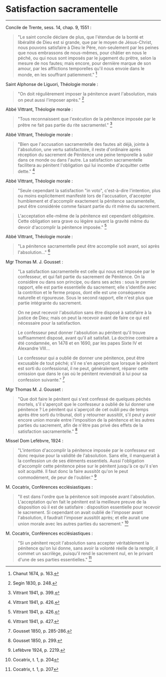 # Satisfaction sacramentelle

***

Concile de Trente, sess. 14, chap. 9, 1551 :

> "Le saint concile déclare de plus, que l'étendue de la bonté et libéralité de Dieu est si grande, que par le moyen de Jésus-Christ, nous pouvons satisfaire à Dieu le Père, non-seulement par les peines que nous embrassons de nous-mêmes, pour châtier en nous le péché, ou qui nous sont imposés par le jugement du prêtre, selon la mesure de nos fautes; mais encore, pour dernière marque de son amour, par les afflictions temporelles qu'il nous envoie dans le monde, en les souffrant patiemment." [^1]

[^1]: Chanut 1674, p. 163.

Saint Alphonse de Liguori, Théologie morale :

> "On doit régulièrement imposer la pénitence avant l'absolution, mais on peut aussi l'imposer après." [^2]

[^2]: Segin 1830, p. 248.

Abbé Vittrant, Théologie morale :

> "Tous reconnaissent que l'exécution de la pénitence imposée par le prêtre ne fait pas partie du rite sacramentel." [^3]

[^3]: Vittrant 1941, p. 399.

Abbé Vittrant, Théologie morale :

> "Bien que l'accusation sacramentelle des fautes ait déjà, jointe à l'absolution, une vertu satisfactoire, il reste d'ordinaire après réception du sacrement de Pénitence une peine temporelle à subir dans ce monde ou dans l'autre. La satisfaction sacramentelle facilitera au pénitent l'obligation qui lui incombe d'acquitter cette dette." [^4]

[^4]: Vittrant 1941, p. 426.

Abbé Vittrant, Théologie morale :

> "Seule cependant la satisfaction "in voto", c'est-à-dire l'intention, plus ou moins explicitement manifesté lors de l'accusation, d'accepter humblement et d'accomplir exactement la pénitence sacramentelle, peut être considérée comme faisant partie du rit même du sacrement.

> L'acceptation elle-même de la pénitence est cependant obligatoire. Cette obligation sera grave ou légère suivant la gravité même du devoir d'accomplir la pénitence imposée." [^5]

[^5]: Vittrant 1941, p. 426.

Abbé Vittrant, Théologie morale :

> "La pénitence sacramentelle peut être accomplie soit avant, soi après l'absolution..." [^6]

[^6]: Vittrant 1941, p. 427.

Mgr Thomas M. J. Gousset :

> "La satisfaction sacramentelle est celle qui nous est imposée par le confesseur, et qui fait partie du sacrement de Pénitence. On la considère ou dans son principe, ou dans ses actes : sous le premier rapport, elle est partie essentielle du sacrement; elle s'identifie avec la contrition et le ferme propos, dont elle est une conséquence naturelle et rigoureuse. Sous le second rapport, elle n'est plus que partie intégrante du sacrement.

> On ne peut recevoir l'absolution sans être disposé à satisfaire à la justice de Dieu; mais on peut la recevoir avant de faire ce qui est nécessaire pour la satisfaction.

> Le confesseur peut donner l'absolution au pénitent qu'il trouve suffisamment disposé, avant qu'il ait satisfait. La doctrine contraire a été condamnée, en 1478 et en 1690, par les papes Sixte IV et Alexandre VIII...

> Le confesseur qui a oublié de donner une pénitence, peut être excusable de tout péché; s'il ne s'en aperçoit que lorsque le pénitent est sorti du confessional, il ne peut, généralement, réparer cette omission que dans le cas où le pénitent reviendrait à lui pour sa confession suivante." [^7]

[^7]: Gousset 1850, p. 285-286.

Mgr Thomas M. J. Gousset :

> "Que doit faire le pénitent qui s'est confessé de quelques péchés mortels, s'il s'aperçoit que le confesseur a oublié de lui donner une pénitence ? Le pénitent qui s'aperçoit de cet oubli peu de temps après être sorti du tribunal, doit y retourner aussitôt, s'il peut y avoir encore union morale entre l'imposition de la pénitence et les autres parties du sacrement, afin de n'être pas privé des effets de la satisfaction sacramentelle." [^8]

[^8]: Gousset 1850, p. 299.

Missel Dom Lefèbvre, 1924 :

> "L'intention d'accomplir la pénitence imposée par le confesseur est donc requise pour la validité de l'absolution. Sans elle, il manquerait à la confession un de ses éléments essentiels. Aussi l'obligation  d'accomplir cette pénitence pèse sur le pénitent jusqu'à ce qu'il s'en soit acquitté. Il faut donc la faire aussitôt qu'on le peut commodément, de peur de l'oublier." [^9]

[^9]: Lefèbvre 1924, p. 2219.

M. Cocatrix, Conférences ecclésiastiques :

> "Il est dans l'ordre que la pénitence soit imposée avant l'absolution. L'acceptation qu'en fait le pénitent est la meilleure preuve de la disposition où il est de satisfaire : disposition essentielle pour recevoir le sacrement. Si cependant on avait oublié de l'imposer avant l'absolution, il faudrait l'imposer aussitôt après; et elle aurait une union morale avec les autres parties du sacrement." [^10]

[^10]: Cocatrix, t. 1, p. 204

M. Cocatrix, Conférences ecclésiastiques :

> "Si un pénitent reçoit l'absolution sans accepter véritablement la pénitence qu'on lui donne, sans avoir la volonté réelle de la remplir, il commet un sacrilège, puisqu'il rend le sacrement nul, en le privant d'une de ses parties essentielles." [^11]

[^11]: Cocatrix, t. 1, p. 207



